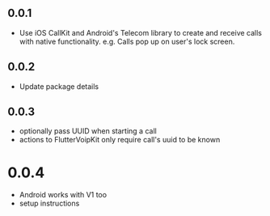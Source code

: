## 0.0.1

* Use iOS CallKit and Android's Telecom library to create and receive calls with native functionality. e.g. Calls pop up on user's lock screen.

## 0.0.2

* Update package details

## 0.0.3

* optionally pass UUID when starting a call
* actions to FlutterVoipKit only require call's uuid to be known

# 0.0.4

* Android works with V1 too
* setup instructions